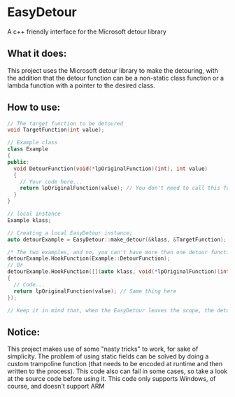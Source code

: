 # EasyDetour
A c++ friendly interface for the Microsoft detour library

## What it does:
This project uses the Microsoft detour library to make the detouring, with the addition that the detour function can be a non-static class 
function or a lambda function with a pointer to the desired class.

## How to use:
```c++
// The target function to be detoured
void TargetFunction(int value);

// Example class
class Example
{
public:
  void DetourFunction(void(*lpOriginalFunction)(int), int value)
  {
    // Your code here...
    return lpOriginalFunction(value); // You don't need to call this function if you don't want to, but you need to return a value;
  }
}

// local instance
Example klass;

// Creating a local EasyDetour instance;
auto detourExample = EasyDetour::make_detour(&klass, &TargetFunction);

/* The two examples, and no, you can't have more than one detour function! */
detourExample.HookFunction(Example::DetourFunction);
// Or
detourExample.HookFunction([](auto klass, void(*lpOriginalFunction)(int), int value)
{
  // Code...
  return lpOriginalFunction(value); // Same thing here
});

// Keep it in mind that, when the EasyDetour leaves the scope, the detour will be detached! Unless you allocate it with 'new'
```

## Notice:
This project makes use of some "nasty tricks" to work, for sake of simplicity. The problem of using static fields can be solved by doing a custom trampoline function
(that needs to be encoded at runtime and then written to the process).
This code also can fail in some cases, so take a look at the source code before using it. This code only supports Windows, of course, and doesn't support ARM
